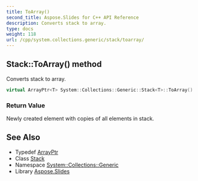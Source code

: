 ```yaml
---
title: ToArray()
second_title: Aspose.Slides for C++ API Reference
description: Converts stack to array.
type: docs
weight: 118
url: /cpp/system.collections.generic/stack/toarray/
---
```

## Stack::ToArray() method


Converts stack to array.

```cpp
virtual ArrayPtr<T> System::Collections::Generic::Stack<T>::ToArray()
```


### Return Value

Newly created element with copies of all elements in stack.

## See Also

* Typedef [ArrayPtr](../../system/arrayptr/)
* Class [Stack](./)
* Namespace [System::Collections::Generic](../)
* Library [Aspose.Slides](../../)